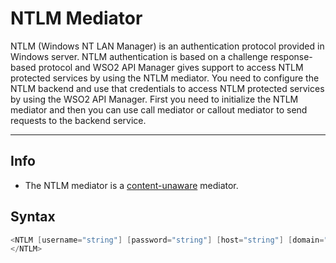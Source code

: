 # NTLM Mediator

NTLM (Windows NT LAN Manager) is an authentication protocol provided in Windows server. NTLM authentication is based on a challenge response-based protocol and WSO2 API Manager gives support to access NTLM protected services by using the NTLM mediator. You need to configure the NTLM backend and use that credentials to access NTLM protected services by using the WSO2 API Manager. First you need to initialize the NTLM mediator and then you can use call mediator or callout mediator to send requests to the backend service.

---

## Info

- The NTLM mediator is a [content-unaware](https://apim.docs.wso2.com/en/latest/reference/mediators/about-mediators/#classification-of-mediators) mediator.

## Syntax

```java
<NTLM [username="string"] [password="string"] [host="string"] [domain="string"] [ntlmVersion="string"]>
</NTLM>
```
